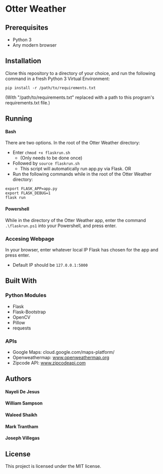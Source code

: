 # Otter Weather


## Prerequisites
* Python 3
* Any modern browser

## Installation
Clone this repository to a directory of your choice, and run the following command in a fresh Python 3 Virtual Environment:
```
pip install -r /path/to/requirements.txt
```
(With "/path/to/requirements.txt" replaced with a path to this program's requirements.txt file.)

## Running

#### Bash
There are two options. In the root of the Otter Weather directory:
* Enter `chmod +x flaskrun.sh`
    * (Only needs to be done once) 
* Followed by `source flaskrun.sh`
    * This script will automatically run app.py via Flask.
OR
* Run the following commands while in the root of the Otter Weather directory:
```
export FLASK_APP=app.py
export FLASK_DEBUG=1
flask run
```
#### Powershell
While in the directory of the Otter Weather app, enter the command `.\flaskrun.ps1` into your Powershell, and press enter.

### Accesing Webpage
In your browser, enter whatever local IP Flask has chosen for the app and press enter.
* Default IP should be `127.0.0.1:5000`


## Built With

### Python Modules
* Flask
* Flask-Bootstrap
* OpenCV
* Pillow
* requests

### APIs
* Google Maps: cloud.google.com/maps-platform/
* Openweathermap: www.openweathermap.org
* Zipcode API: www.zipcodeapi.com


## Authors
#### Nayeli De Jesus
#### William Sampson
#### Waleed Shaikh
#### Mark Trantham
#### Joseph Villegas


## License
This project is licensed under the MIT license.
